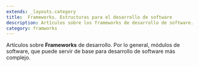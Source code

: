 ```yaml
---
extends: _layouts.category
title:  Frameworks. Estructuras para el desarrollo de software
description: Artículos sobre los frameworks de desarrollo de software. Es un marco de trabajo utilizado por desarrolladores para evitar escribir código repetido, seguro, siguiendo buenas prácticas y sobre todo, un código consistente.
category: framworks
---
```


Artículos sobre **Frameworks** de desarrollo. Por lo general, módulos de software, que puede servir de base para desarrollo de software más complejo.
